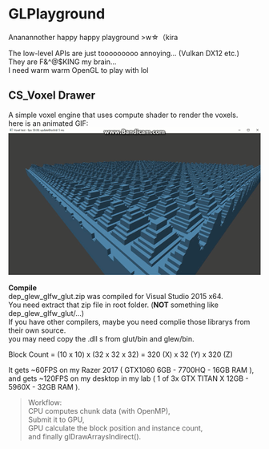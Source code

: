 # GLPlayground
Ananannother happy happy playground >w☆（kira

The low-level APIs are just tooooooooo annoying... (Vulkan DX12 etc.)  
They are F&^@$KING my brain...  
I need warm warm OpenGL to play with lol  

## CS_Voxel Drawer
A simple voxel engine that uses compute shader to render the voxels.  
here is an animated GIF:  
![](CS_VoxelDrawer/animated.gif)

**Compile**  
dep_glew_glfw_glut.zip was compiled for Visual Studio 2015 x64.  
You need extract that zip file in root folder. (**NOT** something like dep_glew_glfw_glut/...)  
If you have other compilers, maybe you need complie those librarys from their own source.  
you may need copy the .dll s from glut/bin and glew/bin.

Block Count = (10 x 10) x (32 x 32 x 32) = 320 (X) x 32 (Y) x 320 (Z)

It gets ~60FPS on my Razer 2017 ( GTX1060 6GB - 7700HQ - 16GB RAM ),  
and gets ~120FPS on my desktop in my lab ( 1 of 3x GTX TITAN X 12GB - 5960X - 32GB RAM ).

>Workflow:  
CPU computes chunk data (with OpenMP),  
Submit it to GPU,  
GPU calculate the block position and instance count,  
and finally glDrawArraysIndirect().
